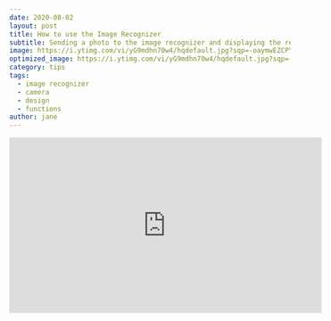 ```yaml
---
date: 2020-08-02
layout: post
title: How to use the Image Recognizer
subtitle: Sending a photo to the image recognizer and displaying the result. 
image: https://i.ytimg.com/vi/yG9mdhn70w4/hqdefault.jpg?sqp=-oaymwEZCPYBEIoBSFXyq4qpAwsIARUAAIhCGAFwAQ==&rs=AOn4CLD-PQpjBXgi3gCkD0xBFW6eeqO0ag
optimized_image: https://i.ytimg.com/vi/yG9mdhn70w4/hqdefault.jpg?sqp=-oaymwEZCPYBEIoBSFXyq4qpAwsIARUAAIhCGAFwAQ==&rs=AOn4CLD-PQpjBXgi3gCkD0xBFW6eeqO0ag
category: tips
tags:
  - image recognizer
  - camera
  - design
  - functions
author: jane
---
```


<iframe width="560" height="315" src="https://www.youtube.com/embed/yG9mdhn70w4" frameborder="0" allow="accelerometer; autoplay; encrypted-media; gyroscope; picture-in-picture" allowfullscreen></iframe>